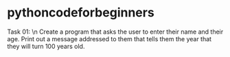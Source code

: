 # pythoncodeforbeginners
Task 01: \n
Create a program that asks the user to enter their name and their age. Print out a message addressed to them that tells them the year that they will turn 100 years old.
